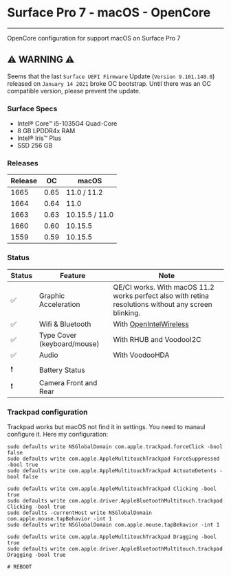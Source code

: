 # Surface Pro 7 - macOS - OpenCore
---
OpenCore configuration for support macOS on Surface Pro 7

## :warning: WARNING :warning:
Seems that the last `Surface UEFI Firmware` Update (`Version 9.101.140.0`) released on `January 14 2021` broke OC bootstrap. Until there was an OC compatible version, please prevent the update.

### Surface Specs
- Intel® Core™ i5-1035G4 Quad-Core
- 8 GB LPDDR4x RAM
- Intel® Iris™ Plus
- SSD 256 GB

### Releases

| Release |  OC  |  macOS  |
|---------|------|---------|
| 1665    | 0.65 | 11.0 / 11.2 |
| 1664    | 0.64 | 11.0 |
| 1663    | 0.63 | 10.15.5 / 11.0 |
| 1660    | 0.60 | 10.15.5 |
| 1559    | 0.59 | 10.15.5 |


### Status
|  Status             |         Feature                 |            Note                      |
|---------------------|---------------------------------|--------------------------------------|
|  :white_check_mark: |  Graphic Acceleration          |  QE/CI works. With macOS 11.2 works perfect also with retina resolutions without any screen blinking. |
|  :white_check_mark: |  Wifi & Bluetooth              |  With [OpenIntelWireless](https://github.com/OpenIntelWireless/itlwm) |
|  :white_check_mark: |  Type Cover  (keyboard/mouse)  |  With RHUB and VoodooI2C|                                 |
|  :white_check_mark: |  Audio                         |  With VoodooHDA   |
|                     |                                |                   |
|  :heavy_exclamation_mark: |  Battery Status          |                   | 
|  :heavy_exclamation_mark: |  Camera Front and Rear        |                   | 


### Trackpad configuration
Trackpad works but macOS not find it in settings. You need to manaul configure it. Here my configuration:
```
sudo defaults write NSGlobalDomain com.apple.trackpad.forceClick -bool false
sudo defaults write com.apple.AppleMultitouchTrackpad ForceSuppressed -bool true
sudo defaults write com.apple.AppleMultitouchTrackpad ActuateDetents -bool false

sudo defaults write com.apple.AppleMultitouchTrackpad Clicking -bool true 
sudo defaults write com.apple.driver.AppleBluetoothMultitouch.trackpad Clicking -bool true 
sudo defaults -currentHost write NSGlobalDomain com.apple.mouse.tapBehavior -int 1 
sudo defaults write NSGlobalDomain com.apple.mouse.tapBehavior -int 1

sudo defaults write com.apple.AppleMultitouchTrackpad Dragging -bool true 
sudo defaults write com.apple.driver.AppleBluetoothMultitouch.trackpad Dragging -bool true

# REBOOT
```
